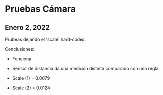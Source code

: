 # Pruebas Cámara 

## Enero 2, 2022

Prubeas dejando el 'scale' hard-coded.

Conclusiones:

- Funciona
- Sensor de distancia da una medición distinta comparado con una regla

- Scale (1) = 0.0079
- Scale (2) = 0.0124
